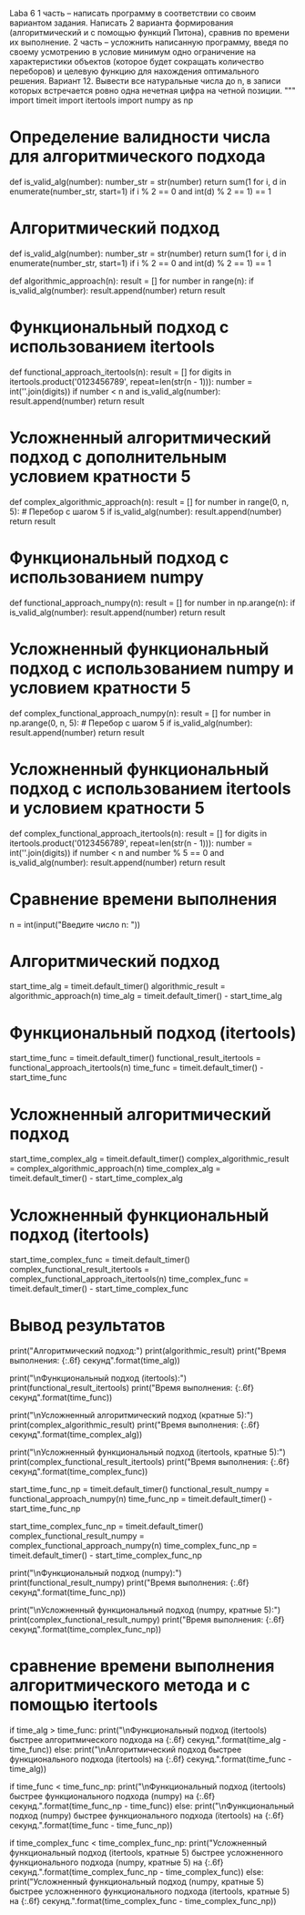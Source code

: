 Laba 6
1 часть – написать программу в соответствии со своим вариантом задания. Написать 2 варианта формирования (алгоритмический и с помощью функций Питона), сравнив по времени их выполнение.
2 часть – усложнить написанную программу, введя по своему усмотрению в условие минимум одно ограничение на характеристики объектов (которое будет сокращать количество переборов)  и целевую функцию для нахождения оптимального  решения.
Вариант 12. Вывести все натуральные числа до n, в записи которых встречается ровно одна нечетная цифра на четной позиции.
"""
import timeit
import itertools
import numpy as np
 
# Определение валидности числа для алгоритмического подхода 
def is_valid_alg(number):
    number_str = str(number)
    return sum(1 for i, d in enumerate(number_str, start=1) if i % 2 == 0 and int(d) % 2 == 1) == 1
 
# Алгоритмический подход
def is_valid_alg(number):
    number_str = str(number)
    return sum(1 for i, d in enumerate(number_str, start=1) if i % 2 == 0 and int(d) % 2 == 1) == 1
 
def algorithmic_approach(n):
    result = []
    for number in range(n):
        if is_valid_alg(number):
            result.append(number)
    return result
 
# Функциональный подход с использованием itertools
def functional_approach_itertools(n):
    result = []
    for digits in itertools.product('0123456789', repeat=len(str(n - 1))):
        number = int(''.join(digits))
        if number < n and is_valid_alg(number):
            result.append(number)
    return result
 
# Усложненный алгоритмический подход с дополнительным условием кратности 5
def complex_algorithmic_approach(n):
    result = []
    for number in range(0, n, 5):  # Перебор с шагом 5
        if is_valid_alg(number):
            result.append(number)
    return result
 
# Функциональный подход с использованием numpy
def functional_approach_numpy(n):
    result = []
    for number in np.arange(n):
        if is_valid_alg(number):
            result.append(number)
    return result
 
# Усложненный функциональный подход с использованием numpy и условием кратности 5
def complex_functional_approach_numpy(n):
    result = []
    for number in np.arange(0, n, 5):  # Перебор с шагом 5
        if is_valid_alg(number):
            result.append(number)
    return result
# Усложненный функциональный подход с использованием itertools и условием кратности 5
def complex_functional_approach_itertools(n):
    result = []
    for digits in itertools.product('0123456789', repeat=len(str(n - 1))):
        number = int(''.join(digits))
        if number < n and number % 5 == 0 and is_valid_alg(number):
            result.append(number)
    return result
# Сравнение времени выполнения
n = int(input("Введите число n: "))
 
# Алгоритмический подход
start_time_alg = timeit.default_timer()
algorithmic_result = algorithmic_approach(n)
time_alg = timeit.default_timer() - start_time_alg
 
# Функциональный подход (itertools)
start_time_func = timeit.default_timer()
functional_result_itertools = functional_approach_itertools(n)
time_func = timeit.default_timer() - start_time_func
 
# Усложненный алгоритмический подход
start_time_complex_alg = timeit.default_timer()
complex_algorithmic_result = complex_algorithmic_approach(n)
time_complex_alg = timeit.default_timer() - start_time_complex_alg
 
# Усложненный функциональный подход (itertools)
start_time_complex_func = timeit.default_timer()
complex_functional_result_itertools = complex_functional_approach_itertools(n)
time_complex_func = timeit.default_timer() - start_time_complex_func
 
# Вывод результатов
print("Алгоритмический подход:")
print(algorithmic_result)
print("Время выполнения: {:.6f} секунд".format(time_alg))
 
print("\nФункциональный подход (itertools):")
print(functional_result_itertools)
print("Время выполнения: {:.6f} секунд".format(time_func))
 
print("\nУсложненный алгоритмический подход (кратные 5):")
print(complex_algorithmic_result)
print("Время выполнения: {:.6f} секунд".format(time_complex_alg))
 
print("\nУсложненный функциональный подход (itertools, кратные 5):")
print(complex_functional_result_itertools)
print("Время выполнения: {:.6f} секунд".format(time_complex_func))
 
start_time_func_np = timeit.default_timer()
functional_result_numpy = functional_approach_numpy(n)
time_func_np = timeit.default_timer() - start_time_func_np
 
start_time_complex_func_np = timeit.default_timer()
complex_functional_result_numpy = complex_functional_approach_numpy(n)
time_complex_func_np = timeit.default_timer() - start_time_complex_func_np
 
print("\nФункциональный подход (numpy):")
print(functional_result_numpy)
print("Время выполнения: {:.6f} секунд".format(time_func_np))
 
print("\nУсложненный функциональный подход (numpy, кратные 5):")
print(complex_functional_result_numpy)
print("Время выполнения: {:.6f} секунд".format(time_complex_func_np))
 
#  сравнение времени выполнения алгоритмического метода и с помощью itertools
if time_alg > time_func:
    print("\nФункциональный подход (itertools) быстрее алгоритмического подхода на {:.6f} секунд.".format(time_alg - time_func))
else:
    print("\nАлгоритмический подход быстрее функционального подхода (itertools) на {:.6f} секунд.".format(time_func - time_alg))
 
if time_func < time_func_np:
    print("\nФункциональный подход (itertools) быстрее функционального подхода (numpy) на {:.6f} секунд.".format(time_func_np - time_func))
else:
    print("\nФункциональный подход (numpy) быстрее функционального подхода (itertools) на {:.6f} секунд.".format(time_func - time_func_np))
 
if time_complex_func < time_complex_func_np:
    print("Усложненный функциональный подход (itertools, кратные 5) быстрее усложненного функционального подхода (numpy, кратные 5) на {:.6f} секунд.".format(time_complex_func_np - time_complex_func))
else:
    print("Усложненный функциональный подход (numpy, кратные 5) быстрее усложненного функционального подхода (itertools, кратные 5) на {:.6f} секунд.".format(time_complex_func - time_complex_func_np))
